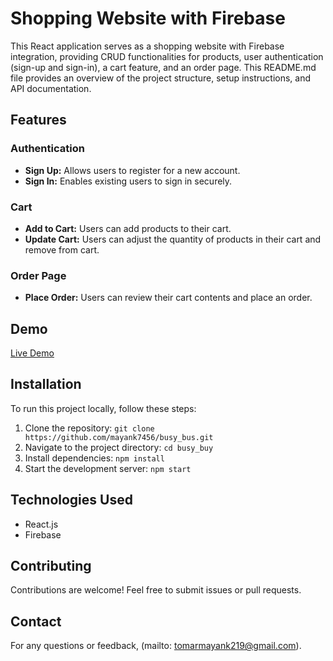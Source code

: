 # Shopping Website with Firebase

This React application serves as a shopping website with Firebase integration, providing CRUD functionalities for products, user authentication (sign-up and sign-in), a cart feature, and an order page. This README.md file provides an overview of the project structure, setup instructions, and API documentation.

## Features

### Authentication
- **Sign Up:** Allows users to register for a new account.
- **Sign In:** Enables existing users to sign in securely.

### Cart
- **Add to Cart:** Users can add products to their cart.
- **Update Cart:** Users can adjust the quantity of products in their cart and remove from cart.

### Order Page
- **Place Order:** Users can review their cart contents and place an order.


## Demo

[Live Demo](https://mayank7456.github.io/Busy_Buy/) 

## Installation

To run this project locally, follow these steps:

1. Clone the repository: `git clone https://github.com/mayank7456/busy_bus.git`
2. Navigate to the project directory: `cd busy_buy`
3. Install dependencies: `npm install`
4. Start the development server: `npm start`

## Technologies Used

- React.js
- Firebase


## Contributing

Contributions are welcome! Feel free to submit issues or pull requests.


## Contact

For any questions or feedback, (mailto: tomarmayank219@gmail.com).


